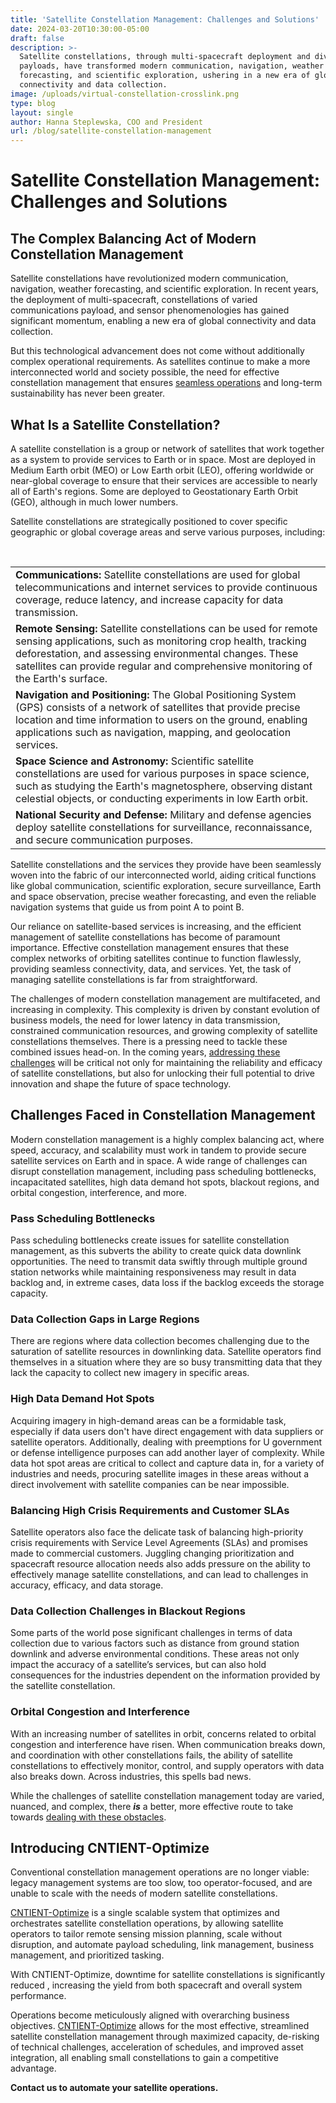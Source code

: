 ```yaml
---
title: 'Satellite Constellation Management: Challenges and Solutions'
date: 2024-03-20T10:30:00-05:00
draft: false
description: >-
  Satellite constellations, through multi-spacecraft deployment and diverse
  payloads, have transformed modern communication, navigation, weather
  forecasting, and scientific exploration, ushering in a new era of global
  connectivity and data collection.
image: /uploads/virtual-constellation-crosslink.png
type: blog
layout: single
author: Hanna Steplewska, COO and President
url: /blog/satellite-constellation-management
---
```

# Satellite Constellation Management: Challenges and Solutions

## The Complex Balancing Act of Modern Constellation Management

Satellite constellations have revolutionized modern communication, navigation, weather forecasting, and scientific exploration. In recent years, the deployment of multi-spacecraft, constellations of varied communications payload, and sensor phenomenologies has gained significant momentum, enabling a new era of global connectivity and data collection.

But this technological advancement does not come without additionally complex operational requirements. As satellites continue to make a more interconnected world and society possible, the need for effective constellation management that ensures [seamless operations](https://cognitivespace.com/blog/automated-satellite-operations-pioneering-the-future-of-constellation-management/) and long-term sustainability has never been greater.

## What Is a Satellite Constellation?

A satellite constellation is a group or network of satellites that work together as a system to provide services to Earth or in space. Most are deployed in Medium Earth orbit (MEO) or Low Earth orbit (LEO), offering worldwide or near-global coverage to ensure that their services are accessible to nearly all of Earth's regions. Some are deployed to Geostationary Earth Orbit (GEO), although in much lower numbers.

Satellite constellations are strategically positioned to cover specific geographic or global coverage areas and serve various purposes, including:

&nbsp;

<table><tbody><tr><td><strong>Communications:</strong> Satellite constellations are used for global telecommunications and internet services to provide continuous coverage, reduce latency, and increase capacity for data transmission.</td></tr><tr><td><strong>Remote Sensing:</strong> Satellite constellations can be used for remote sensing applications, such as monitoring crop health, tracking deforestation, and assessing environmental changes. These satellites can provide regular and comprehensive monitoring of the Earth's surface.</td></tr><tr><td><strong>Navigation and Positioning:</strong> The Global Positioning System (GPS) consists of a network of satellites that provide precise location and time information to users on the ground, enabling applications such as navigation, mapping, and geolocation services.</td></tr><tr><td><strong>Space Science and Astronomy:</strong> Scientific satellite constellations are used for various purposes in space science, such as studying the Earth's magnetosphere, observing distant celestial objects, or conducting experiments in low Earth orbit.</td></tr><tr><td><strong>National Security and Defense:</strong> Military and defense agencies deploy satellite constellations for surveillance, reconnaissance, and secure communication purposes.</td></tr></tbody></table>

Satellite constellations and the services they provide have been seamlessly woven into the fabric of our interconnected world, aiding critical functions like global communication, scientific exploration, secure surveillance, Earth and space observation, precise weather forecasting, and even the reliable navigation systems that guide us from point A to point B.

Our reliance on satellite-based services is increasing, and the efficient management of satellite constellations has become of paramount importance. Effective constellation management ensures that these complex networks of orbiting satellites continue to function flawlessly, providing seamless connectivity, data, and services. Yet, the task of managing satellite constellations is far from straightforward.

The challenges of modern constellation management are multifaceted, and increasing in complexity. This complexity is driven by constant evolution of business models, the need for lower latency in data transmission, constrained communication resources, and growing complexity of satellite constellations themselves. There is a pressing need to tackle these combined issues head-on. In the coming years, [addressing these challenges](https://www.cognitivespace.com/blog/2023/role-of-ai-and-ml-in-satellite-constellation-management/) will be critical not only for maintaining the reliability and efficacy of satellite constellations, but also for unlocking their full potential to drive innovation and shape the future of space technology.

## Challenges Faced in Constellation Management

Modern constellation management is a highly complex balancing act, where speed, accuracy, and scalability must work in tandem to provide secure satellite services on Earth and in space. A wide range of challenges can disrupt constellation management, including pass scheduling bottlenecks, incapacitated satellites, high data demand hot spots, blackout regions, and orbital congestion, interference, and more.

### Pass Scheduling Bottlenecks

Pass scheduling bottlenecks create issues for satellite constellation management, as this subverts the ability to create quick data downlink opportunities. The need to transmit data swiftly through multiple ground station networks while maintaining responsiveness may result in data backlog and, in extreme cases, data loss if the backlog exceeds the storage capacity.

### Data Collection Gaps in Large Regions

There are regions where data collection becomes challenging due to the saturation of satellite resources in downlinking data. Satellite operators find themselves in a situation where they are so busy transmitting data that they lack the capacity to collect new imagery in specific areas.

### High Data Demand Hot Spots

Acquiring imagery in high-demand areas can be a formidable task, especially if data users don't have direct engagement with data suppliers or satellite operators. Additionally, dealing with preemptions for U government or defense intelligence purposes can add another layer of complexity. While data hot spot areas are critical to collect and capture data in, for a variety of industries and needs, procuring satellite images in these areas without a direct involvement with satellite companies can be near impossible.

### Balancing High Crisis Requirements and Customer SLAs

Satellite operators also face the delicate task of balancing high-priority crisis requirements with Service Level Agreements (SLAs) and promises made to commercial customers. Juggling changing prioritization and spacecraft resource allocation needs also adds pressure on the ability to effectively manage satellite constellations, and can lead to challenges in accuracy, efficacy, and data storage.

### Data Collection Challenges in Blackout Regions

Some parts of the world pose significant challenges in terms of data collection due to various factors such as distance from ground station downlink and adverse environmental conditions. These areas not only impact the accuracy of a satellite’s services, but can also hold consequences for the industries dependent on the information provided by the satellite constellation.

### Orbital Congestion and Interference

With an increasing number of satellites in orbit, concerns related to orbital congestion and interference have risen. When communication breaks down, and coordination with other constellations fails, the ability of satellite constellations to effectively monitor, control, and supply operators with data also breaks down. Across industries, this spells bad news.

While the challenges of satellite constellation management today are varied, nuanced, and complex, there ***is*** a better, more effective route to take towards [dealing with these obstacles](https://www.cognitivespace.com/blog/2023/role-of-ai-and-ml-in-satellite-constellation-management/).

## Introducing CNTIENT-Optimize

Conventional constellation management operations are no longer viable: legacy management systems are too slow, too operator-focused, and are unable to scale with the needs of modern satellite constellations.

[CNTIENT-Optimize](https://www.cognitivespace.com/products) is a single scalable system that optimizes and orchestrates satellite constellation operations, by allowing satellite operators to tailor remote sensing mission planning, scale without disruption, and automate payload scheduling, link management, business management, and prioritized tasking.

With CNTIENT-Optimize, downtime for satellite constellations is significantly reduced , increasing the yield from both spacecraft and overall system performance.

Operations become meticulously aligned with overarching business objectives. [CNTIENT-Optimize](https://www.cognitivespace.com/products) allows for the most effective, streamlined satellite constellation management through maximized capacity, de-risking of technical challenges, acceleration of schedules, and improved asset integration, all enabling small constellations to gain a competitive advantage.

**Contact us to automate your satellite operations.**

&nbsp;

&nbsp;

&nbsp;